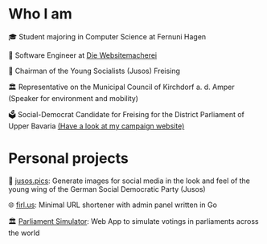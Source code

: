 # Who I am

🎓 Student majoring in Computer Science at Fernuni Hagen

💼 Software Engineer at [Die Websitemacherei](https://diewebsitemacherei.de)

🌹 Chairman of the Young Socialists (Jusos) Freising

🏛️ Representative on the Municipal Council of Kirchdorf a. d. Amper (Speaker for environment and mobility)

🗳️ Social-Democrat Candidate for Freising for the District Parliament of Upper Bavaria [(Have a look at my campaign website)](https://firlus.bayern)


# Personal projects

🌹 [jusos.pics](https://github.com/firlus/jusos-sharepic-generator): Generate images for social media in the look and feel of the young wing of the German Social Democratic Party (Jusos)

🌐 [firl.us](https://github.com/firlus/firl.us): Minimal URL shortener with admin panel written in Go

🏛️ [Parliament Simulator](https://parliament.firlus.dev): Web App to simulate votings in parliaments across the world
